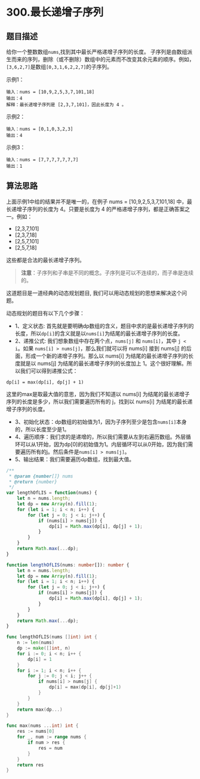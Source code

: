 # 300.最长递增子序列

## 题目描述
给你一个整数数组`nums`,找到其中最长严格递增子序列的长度。
子序列是由数组派生而来的序列，删除（或不删除）数组中的元素而不改变其余元素的顺序。例如，`[3,6,2,7]`是数组`[0,3,1,6,2,2,7]`的子序列。

示例1：
```
输入：nums = [10,9,2,5,3,7,101,18]
输出：4
解释：最长递增子序列是 [2,3,7,101]，因此长度为 4 。
```

示例2：
```
输入：nums = [0,1,0,3,2,3]
输出：4
```
示例3：
```
输入：nums = [7,7,7,7,7,7,7]
输出：1
```

## 算法思路

上面示例1中给的结果并不是唯一的，在例子 nums = [10,9,2,5,3,7,101,18] 中，最长递增子序列的长度为 4。只要是长度为 4 的严格递增子序列，都是正确答案之一。例如：
- [2,3,7,101]
- [2,3,7,18]
- [2,5,7,101]
- [2,5,7,18]

这些都是合法的最长递增子序列。

> **注意**：子序列和子串是不同的概念。子序列是可以不连续的，而子串是连续的。 

这道题目是一道经典的动态规划题目, 我们可以用动态规划的思想来解决这个问题。

动态规划的题目有以下几个步骤：
- 1、定义状态: 首先就是要明确dp数组的含义，题目中求的是最长递增子序列的长度，所以`dp[i]`的含义就是以`nums[i]`为结尾的最长递增子序列的长度。
- 2、递推公式: 我们想象数组中存在两个点，`nums[j]` 和 `nums[i]`，其中 `j < i`。如果 `nums[i] > nums[j]`，那么我们就可以将 nums[i] 接到 nums[j] 的后面，形成一个新的递增子序列。那么以 nums[i] 为结尾的最长递增子序列的长度就是以 nums[j] 为结尾的最长递增子序列的长度加上 1。这个很好理解。所以我们可以得到递推公式：

```
dp[i] = max(dp[i], dp[j] + 1)
```

这里的max是取最大值的意思，因为我们不知道以 nums[i] 为结尾的最长递增子序列的长度是多少，所以我们需要遍历所有的 j，找到以 nums[i] 为结尾的最长递增子序列的长度。
- 3、初始化状态：dp数组的初始值为1，因为子序列至少是包含`nums[i]`本身的，所以长度至少是1。
- 4、遍历顺序：我们求的是递增的，所以我们需要从左到右遍历数组。外层循环可以从1开始，因为dp[0]的初始值为1。内层循环可以从0开始，因为我们需要遍历所有的j。然后条件是`nums[i] > nums[j]`。
- 5、输出结果：我们需要遍历dp数组，找到最大值。

```js
/**
 * @param {number[]} nums
 * @return {number}
 */
var lengthOfLIS = function(nums) {
    let n = nums.length;
    let dp = new Array(n).fill(1);
    for (let i = 1; i < n; i++) {
        for (let j = 0; j < i; j++) {
            if (nums[i] > nums[j]) {
                dp[i] = Math.max(dp[i], dp[j] + 1);
            }
        }
    }
    return Math.max(...dp);
}
```

```ts
function lengthOfLIS(nums: number[]): number {
    let n = nums.length;
    let dp = new Array(n).fill(1);
    for (let i = 1; i < n; i++) {
        for (let j = 0; j < i; j++) {
            if (nums[i] > nums[j]) {
                dp[i] = Math.max(dp[i], dp[j] + 1);
            }
        }
    }
    return Math.max(...dp);
}
```

```go
func lengthOfLIS(nums []int) int {
    n := len(nums)
    dp := make([]int, n)
    for i := 0; i < n; i++ {
        dp[i] = 1
    }
    for i := 1; i < n; i++ {
        for j := 0; j < i; j++ {
            if nums[i] > nums[j] {
                dp[i] = max(dp[i], dp[j]+1)
            }
        }
    }
    return max(dp...)
}

func max(nums ...int) int {
    res := nums[0]
    for _, num := range nums {
        if num > res {
            res = num
        }
    }
    return res
}
```


